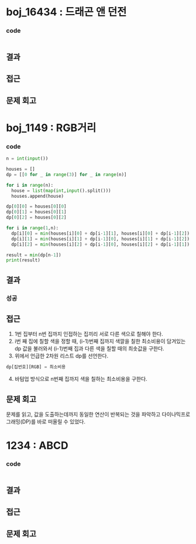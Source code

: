 # boj_16434 : 드래곤 앤 던전
### code
```python

  ```
## 결과

## 접근

## 문제 회고
# boj_1149 : RGB거리
### code
```python
n = int(input())

houses = []
dp = [[0 for _ in range(3)] for _ in range(n)]

for i in range(n):
  house = list(map(int,input().split()))
  houses.append(house)

dp[0][0] = houses[0][0]
dp[0][1] = houses[0][1]
dp[0][2] = houses[0][2]

for i in range(1,n):
  dp[i][0] = min(houses[i][0] + dp[i-1][1], houses[i][0] + dp[i-1][2])
  dp[i][1] = min(houses[i][1] + dp[i-1][0], houses[i][1] + dp[i-1][2])
  dp[i][2] = min(houses[i][2] + dp[i-1][0], houses[i][2] + dp[i-1][1])

result = min(dp[n-1])
print(result)
  ```
## 결과
### 성공
## 접근
1. 1번 집부터 n번 집까지 인접하는 집끼리 서로 다른 색으로 칠해야 한다.
2. i번 째 집에 칠할 색을 정할 때, (i-1)번째 집까지 색깔을 칠한 최소비용이 담겨있는 dp 값을 불러와서 (i-1)번째 집과 다른 색을 칠할 때의 최솟값을 구한다.
3. 위에서 언급한 2차원 리스트 dp를 선언한다. 
```python
dp[집번호][RGB] = 최소비용
```
4. 바텀업 방식으로 n번째 집까지 색을 칠하는 최소비용을 구한다.
## 문제 회고
문제를 읽고, 값을 도출하는데까지 동일한 연산이 반복되는 것을 파악하고 다이나믹프로그래밍(DP)를 바로 떠올릴 수 있었다.
# 1234 : ABCD
### code
```python

  ```
## 결과

## 접근

## 문제 회고